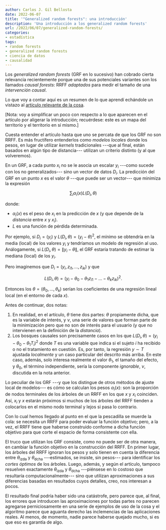 ```yaml
---
author: Carlos J. Gil Bellosta
date: 2022-06-07
title: '"Generalized random forests": una introducción'
description: 'Una introducción a los generalized random forests'
url: /2022/06/07/generalized-random-forests/
categories:
- estadística
tags:
- random forests
- generalized random forests
- ciencia de datos
- causalidad
---
```


Los _generalized random forests_ (GRF en lo sucesivo) han cobrado cierta relevancia recientemente porque una de sus potenciales variantes son los llamados _causal forests_: RRFF _adaptados_ para medir el tamaño de una _intervención causal_.

Lo que voy a contar aquí es un resumen de lo que aprendí echándole un vistazo al [artículo relevante de la cosa](https://arxiv.org/pdf/1610.01271.pdf).

[Nota: voy a simplificar un poco con respecto a lo que aparecen en el artículo por aligerar la introducción; recuérdese: este es un mapa del territorio y el territorio en sí mismo.]

Cuesta entender el artículo hasta que uno se percata de que los GRF no son RRFF. Es más fructífero entenderlos como _modelos locales_ donde los pesos, en lugar de utilizar _kernels_ tradicionales ---que al final, están basados en algún tipo de distancia--- utilizan un criterio distinto (y al que volveremos).

En un GRF, a cada punto $x_i$ no se le asocia un escalar $y_i$ ---como sucede con los no generalizados--- sino un vector de datos $D_i$. La predicción del GRF en un punto $x$ es el valor $\theta$ ---que puede ser un vector--- que minimiza la expresión

$$\sum_i \alpha_i(x) L(D_i, \theta)$$

donde:

- $\alpha_i(x)$ es el peso de $x_i$ en la predicción de $x$ (y que depende de la _distancia_ entre $x$ y $x_i$).
- $L$ es una función de pérdida determinada.

Por ejemplo, si $D_i = (y_i)$ y $L(D_i, \theta) = (y_i - \theta)^2$, el mínimo se obtendría en la media (local) de los valores $y_i$ y tendríamos un modelo de regresión al uso. Análogamente, si $L(D_i, \theta) = \|y_i - \theta \|$, el GRF estaría tratando de estimar la mediana (local) de los $y_i$.

Pero imaginemos que $D_i = (y_i, z_{i1}, \dots, z_{ik})$ y que

$$L(D_i, \theta) = (y_i - \theta_0 - \theta_1 z_{i1} - \dots - \theta_k z_{ik})^2.$$

Entonces los $\theta = (\theta_0, \dots, \theta_k)$ serían los coeficientes de una regresión lineal local (en el entorno de cada $x$).

Antes de continuar, dos notas:

1. En realidad, en el artículo, $\theta$ tiene dos partes: $\theta$ propiamente dicha, que es la variable de interés, y $\nu$, una serie de valores que forman parte de la minimización pero que no son de interés para el usuario (y que no intervienen en la definición de la _distancia_).
2. Los bosques causales son precisamente casos en los que $L(D_i, \theta) = (y_i - \theta_0 - \theta_1 T_{i})^2$ donde $T$ es una variable que indica si el sujeto $i$ ha recibido o no el tratamiento en cuestión. Es, por tanto, la regresión $y \sim T$ ajustada _localmente_ y un caso particular del descrito más arriba. En este caso, además, solo interesa realmente el valor $\theta_1$, el tamaño del efecto, y $\theta_0$, el término independiente, sería la componente _ignorable_, $\nu$, discutida en la nota anterior.

Lo peculiar de los GRF ---y que los distingue de otros métodos de ajuste local de modelos--- es cómo se calculan los pesos $\alpha_i(x)$: son la proporción de nodos terminales de los árboles de un RRFF en los que $x$ y $x_i$ coinciden. Así, $x_i$ y $x$ estarán próximos si muchos de los árboles del RRFF tienden a colocarlos en el mismo nodo terminal y lejos si pasa lo contrario.

Con lo cual hemos llegado al punto en el que la pescadilla se muerde la cola: se necesita un RRFF para poder evaluar la función objetivo; pero, a la vez, el RRFF tiene que haberse construido conforme a dicha función objetivo para que corte el espacio de forma consistente con ella.

El truco que utilizan los GRF consiste, como no puede ser de otra manera, en cambiar la función objetivo en la construcción del RRFF. En primer lugar, los árboles del RRFF ignoran los pesos y solo tienen en cuenta la diferencia entre $\theta_{\text{izda}}$ y $\theta_{\text{dcha}}$ ---estimados, se insiste, sin pesos--- para identificar los _cortes óptimos_ de los árboles. Luego, además, y según el artículo, tampoco resuelven exactamente $\theta_{\text{izda}}$ y $\theta_{\text{dcha}}$ ---piénsese en lo costoso que resultaría computacionalmente--- sino que utilizan aproximaciones a sus diferencias basadas en resultados cuyos detalles, creo, nos interesan a pocos.

El resultado final podría haber sido una catástrofe, pero parece que, al final, los errores que introducen las aproximaciones por todas partes no parecen agregarse perniciosamente en una serie de ejemplos de uso de la cosa y el algoritmo parece que aguanta derecho las inclemencias de las aplicaciones reales. Al menos, de momento, nadie parece haberse quejado mucho, si es que eso es garantía de algo.